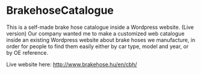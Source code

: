 # BrakehoseCatalogue
This is a self-made brake hose catalogue inside a Wordpress website. (Live version)
Our company wanted me to make a customized web catalogue inside an existing Wordpress website
about brake hoses we manufacture, in order for people to find them easily
either by car type, model and year, or by OE reference.

Live website here: http://www.brakehose.hu/en/cbh/
